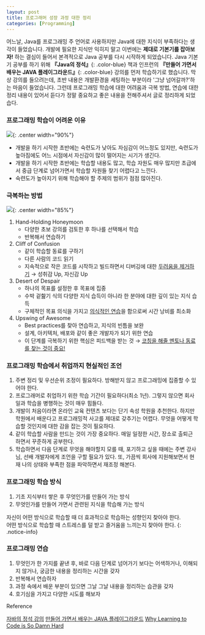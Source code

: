```yaml
---
layout: post 
title: 프로그래머 성장 과정 대한 정리 
categories: [Programming]
---
```


어느날, Java를 프로그래밍 주 언어로 사용하지만 Java에 대한 지식이 부족하다는 생각이 들었습니다.
개발에 필요한 지식만 익히지 말고 이번에는 **제대로 기본기를 잡아보자!** 하는 결심이 들어서 본격적으로 Java 공부를 다시 시작하게 되었습니다. 
Java 기본기 공부를 하기 위해 **『Java의 정석』**{: .color-blue} 책과 인프런의 **『만들어 가면서 배우는 JAVA 플레이그라운드』**{: .color-blue} 강의를 먼저 학습하기로 했습니다. 
막상 강의를 들으려는데, 초반 내용은 개발환경을 세팅하는 부분이라 '그냥 넘어갈까?'하는 마음이 들었습니다. 
그런데 프로그래밍 학습에 대한 어려움과 극복 방법, 연습에 대한 정리 내용이 있어서 듣다가 정말 중요하고 좋은 내용을 전해주셔서 글로 정리하게 되었습다.


### 프로그래밍 학습이 어려운 이유
![](http://s3.amazonaws.com/viking_education/web_development/blog/coding_is_hard_combined_chart.png){: .center width="90%"}

- 개발을 하기 시작한 초반에는 숙련도가 낮아도 자심감이 어느정도 있지만, 숙련도가 높아짐에도 어느 시점에서 자신감이 많이 떨어지는 시기가 생긴다.
- 개발을 하기 시작한 초반에는 학습할 내용도 많고, 학습 자원도 매우 많지만 초급에서 중급 단계로 넘어가면서 학습할 자원들 찾기 어렵다고 느낀다.
- 숙련도가 높아지기 위해 학습해야 할 주제의 범위가 점점 많아진다.


### 극복하는 방법
![](http://s3.amazonaws.com/viking_education/web_development/blog/coding_is_hard_making_it_through.png){: .center width="85%"}

1. Hand-Holding Honeymoon
    - 다양한 초보 강의를 검토한 후 하나를 선택해서 학습
    - 반복해서 연습하기
2. Cliff of Confusion
    - 같이 학습할 동료를 구하기
    - 다른 사람의 코드 읽기
    - 지속적으로 작은 코드를 시작하고 빌드하면서 디버깅에 대한 <u>두려움을 제거하기</u> → 성취감 Up, 자신감 Up
3. Desert of Despair
    - 하나의 목표를 설정한 후 목표에 집중
    - 수박 겉핦기 식의 다양한 지식 습득이 아니라 한 분야에 대한 깊이 있는 지식 습득
    - 구체적인 목표 의식을 가지고 <u>의식적인 연습</u>을 함으로써 시간 낭비를 최소화
4. Upswing of Awesome
    - Best practices를 찾아 연습하고, 지식의 빈틈을 보완
    - 설계, 아키텍처, 배포와 같이 좋은 개발자가 되기 위한 연습
    - 이 단계를 극복하기 위한 핵심은 피드백을 받는 것 → <u>코칭을 해줄 멘토나 동료를 찾는 것이 중요!</u>


### 프로그래밍 학습에서 취업까지 현실적인 조언
1. 주변 정리 및 우선순위 조정이 필요하다. 방해받지 않고 프로그래밍에 집중할 수 있어야 한다.
2. 프로그래머로 취업하기 위한 학습 기간이 필요하다(최소 1년). 그렇지 않으면 회사 일과 학습을 병행하는 것이 매우 힘들다.
3. 개발이 처음이라면 온라인 교육 컨텐츠 보다는 단기 속성 학원을 추천한다. 하지만 학원에서 배운다고 프로그래밍적 사고를 제대로 갖추기는 어렵다. 무엇을 어떻게 학습할 것인지에 대한 감을 잡는 것이 필요하다.
4. 같이 학습할 사람을 만드는 것이 가장 중요하다. 매일 일정한 시간, 장소로 출퇴근 하면서 꾸준하게 공부한다.
5. 학습하면서 다음 단계로 무엇을 해야할지 모를 때, 포기하고 싶을 때에는 주변 강사님, 선배 개발자에게 조언을 구할 필요가 있다. 또, 가끔씩 회사에 지원해보면서 현재 나의 상태와 부족한 점을 파악하면서 재조정
   해본다.


### 프로그래밍 학습 방식
1. 기초 지식부터 쌓은 후 무엇인가를 만들어 가는 방식
2. 무엇인가를 만들어 가면서 관련된 지식을 학습해 가는 방식

자신이 어떤 방식으로 학습할 때 더 효과적으로 학습하는 성향인지 찾아야 한다.  
어떤 방식으로 학습할 때 스트레스를 덜 받고 즐거움을 느끼는지 찾아야 한다. 
{: .notice-info}

### 프로그래밍 연습
1. 무엇인가 한 가지를 끝낸 후, 바로 다음 단계로 넘어가기 보다는 어색하거나, 이해되지 않거나, 궁금한 내용을 정리하는 시간을 갖자
2. 반복해서 연습하자
3. 과정 속에서 배운 부분이 있으면 그날 그날 내용을 정리하는 습관을 갖자
4. 호기심을 가지고 다양한 시도를 해보자


<div class="post-reference">
   <p>Reference</p>
   <a href="https://www.youtube.com/playlist?list=PLW2UjW795-f5JPTsYHGAawAck9cQRw5TD">자바의 정석 강의</a>
   <a href="https://www.inflearn.com/course/java-codesquad#curriculum">만들어 가면서 배우는 JAVA 플레이그라운드</a>
   <a href="https://www.thinkful.com/blog/why-learning-to-code-is-so-damn-hard">Why Learning to Code is So Damn Hard</a>
</div>

